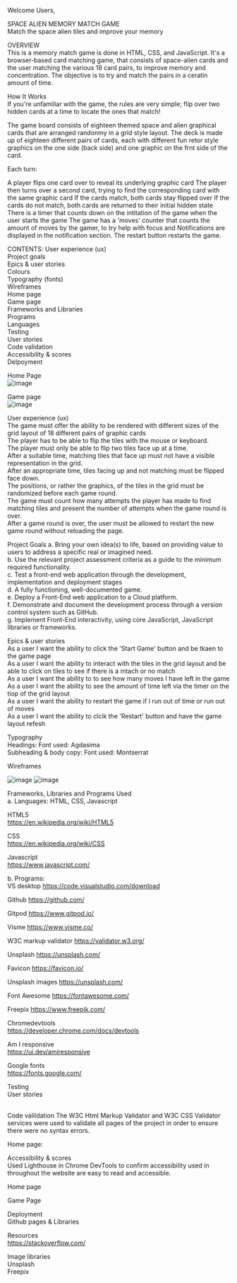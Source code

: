 Welcome Users,

SPACE ALIEN MEMORY MATCH GAME<br/>
Match the space alien tiles and improve your memory<br/>

OVERVIEW<br/>
This is a memory match game is done in HTML, CSS, and JavaScript. It's a browser-based card matching game, that consists of space-alien cards and the user matching the various 18 card pairs, to improve memory and concentration. The objective is to try and match the pairs in a ceratin amount of time.

How It Works<br/>
If you're unfamiliar with the game, the rules are very simple; flip over two hidden cards at a time to locate the ones that match!

The game board consists of eighteen themed space and alien graphical cards that are arranged randonmy in a grid style layout. The deck is made up of eighteen different pairs of cards, each with different fun retor style graphics on the one side (back side) and one graphic on the frnt side of the card. 

Each turn:

A player flips one card over to reveal its underlying graphic card
The player then turns over a second card, trying to find the corresponding card with the same graphic card
If the cards match, both cards stay flipped over
If the cards do not match, both cards are returned to their initial hidden state
There is a timer that counts down on the intitation of the game when the user starts the game
The game has a 'moves' counter that counts the amount of moves by the gamer, to try help with focus and
Notifications are displayed in the notification section.
The restart button restarts the game.


CONTENTS:
User experience (ux)<br/>
Project goals<br/>
Epics & user stories<br/>
Colours<br/>
Typography (fonts)<br/>
Wireframes<br/>
Home page<br/>
Game page<br/>
Frameworks and Libraries<br/>
Programs<br/>
Languages<br/>
Testing<br/>
User stories<br/>
Code validation<br/>
Accessibility & scores<br/>
Delpoyment<br/>

Home Page<br/>
![image](https://github.com/user-attachments/assets/39b6b372-83bf-4dfe-889b-01e3ada3d7ca)


Game page<br/>
![image](https://github.com/user-attachments/assets/e6a00470-16a4-4682-aad3-b43fac4cb1d3)

User experience (ux)<br/>
The game must offer the ability to be rendered with different sizes of the grid layout of 18 different pairs of graphic cards<br/>
The player has to be able to flip the tiles with the mouse or keyboard.<br/>
The player must only be able to flip two tiles face up at a time.<br/>
After a suitable time, matching tiles that face up must not have a visible representation in the grid.<br/>
After an appropriate time, tiles facing up and not matching must be flipped face down.<br/>
The positions, or rather the graphics, of the tiles in the grid must be randomized before each game round.<br/>
The game must count how many attempts the player has made to find matching tiles and present the number of attempts when the game round is over.<br/>
After a game round is over, the user must be allowed to restart the new game round without reloading the page.

Project Goals
a. Bring your own idea(s) to life, based on providing value to users to address a specific real or imagined need.<br/>
b. Use the relevant project assessment criteria as a guide to the minimum required functionality.<br/>
c. Test a front-end web application through the development, implementation and deployment stages<br/>
d. A fully functioning, well-documented game.<br/>
e. Deploy a Front-End web application to a Cloud platform.<br/>
f. Demonstrate and document the development process through a version control system such as GitHub.<br/>
g. Implement Front-End interactivity, using core JavaScript, JavaScript libraries or frameworks.<br/>


Epics & user stories<br/>
As a user I want the ability to click the 'Start Game' button and be tkaen to the game page<br/>
As a user I want the ability to interact with the tiles in the grid layout and be able to click on tiles to see if there is a mtach or no match<br/>
As a user I want the ability to to see how many moves I have left in the game<br/> 
As a user I want the ability to see the amount of time left via the timer on the tiop of the grid layout<br/>
As a user I want the ability to restart the game if I run out of time or run out of moves<br/>
As a user I want the ability to clcik the 'Restart' button and have the game layout refesh<br/>


Typography<br/>
Headings: Font used: Agdasima<br/>
Subheading & body copy: Font used: Montserrat<br/>

Wireframes<br/>

![image](https://github.com/user-attachments/assets/a20f4cb8-8f22-4989-bdca-d21979362be5)
![image](https://github.com/user-attachments/assets/aaff5a67-f1a2-46b1-8a80-caf550dd5f9f)


Frameworks, Libraries and Programs Used<br/>
a. Languages: HTML, CSS, Javascript<br/>

HTML5<br/>
https://en.wikipedia.org/wiki/HTML5

CSS<br/>
https://en.wikipedia.org/wiki/CSS

Javascript<br/>
https://www.javascript.com/

b. Programs:<br/>
VS desktop
https://code.visualstudio.com/download

Github
https://github.com/

Gitpod
https://www.gitpod.io/

Visme
https://www.visme.co/

W3C markup validator
https://validator.w3.org/

Unsplash
https://unsplash.com/

Favicon
https://favicon.io/

Unsplash images
https://unsplash.com/

Font Awesome
https://fontawesome.com/

Freepix
https://www.freepik.com/

Chromedevtools<br/>
https://developer.chrome.com/docs/devtools

Am I responsive<br/>
https://ui.dev/amiresponsive

Google fonts<br/>
https://fonts.google.com/

Testing<br/>
User stories<br/>


<br/>
Code valildation
The W3C Html Markup Validator and W3C CSS Validator services were used to validate all pages of the project in order to ensure there were no syntax errors.


Home page:<br/>



Accessibility & scores<br/>
Used Lighthouse in Chrome DevTools to confirm accessibility used in throughout the website are easy to read and accessible.

Home page<br/>

Game Page<br/>


Deployment<br/>
Github pages & Libraries<br/>

Resources<br/>
https://stackoverflow.com/


Image libraries<br/>
Unsplash<br/>
Freepix


